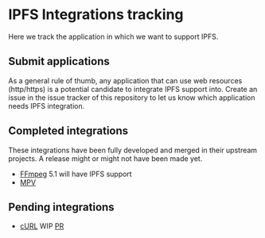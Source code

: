 # IPFS Integrations tracking
Here we track the application in which we want to support IPFS.

## Submit applications
As a general rule of thumb, any application that can use web resources (http/https) is a potential candidate to integrate IPFS support into.
Create an issue in the issue tracker of this repository to let us know which application needs IPFS integration.

## Completed integrations
These integrations have been fully developed and merged in their upstream projects. A release might or might not have been made yet.
* [FFmpeg](https://ffmpeg.org/) 5.1 will have IPFS support
* [MPV](https://mpv.io/)

## Pending integrations
* [cURL](https://curl.se/) WIP [PR](https://github.com/curl/curl/pull/8805#issuecomment-1179758610)
